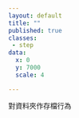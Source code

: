 ```yaml
---
layout: default
title: ""
published: true
classes:
 - step
data:
  x: 0
  y: 7000
  scale: 4

---
```


對資料夾作存檔行為

